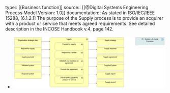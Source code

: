 type:: [[Business function]]
source:: [[@Digital Systems Engineering Process Model Version: 1.0]]
documentation:: As stated in ISO/IEC/IEEE 15288, [6.1.2.1] The purpose of the Supply process is to provide an acquirer with a product or service that meets agreed requirements.  See detailed description in the INCOSE Handbook v.4, page 142.

- ![image.png](../assets/image_1689499723294_0.png)